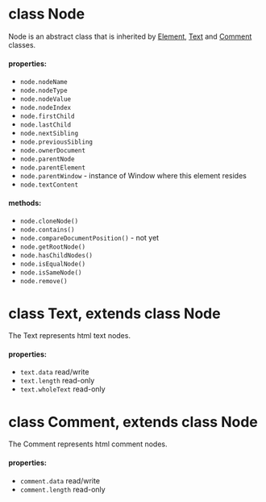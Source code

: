 # class Node 

Node is an abstract class that is inherited by [Element](Element.md), [Text](#class-text-extends-class-node) and [Comment](#class-comment-extends-class-node) classes.

#### properties:

* `node.nodeName`
* `node.nodeType`
* `node.nodeValue`
* `node.nodeIndex`
* `node.firstChild`
* `node.lastChild`
* `node.nextSibling`
* `node.previousSibling`
* `node.ownerDocument`
* `node.parentNode`
* `node.parentElement`
* `node.parentWindow` - instance of Window where this element resides
* `node.textContent`

#### methods:

* `node.cloneNode()`
* `node.contains()`
* `node.compareDocumentPosition()` - not yet
* `node.getRootNode()`
* `node.hasChildNodes()`
* `node.isEqualNode()`
* `node.isSameNode()`
* `node.remove()`


# class Text, extends class Node

The Text represents html text nodes.

#### properties:

* `text.data` read/write
* `text.length` read-only
* `text.wholeText` read-only

# class Comment, extends class Node

The Comment represents html comment nodes.

#### properties:

* `comment.data` read/write
* `comment.length` read-only
